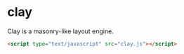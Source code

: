 clay
====

Clay is a masonry-like layout engine.

```HTML
<script type="text/javascript" src="clay.js"></script>
```
